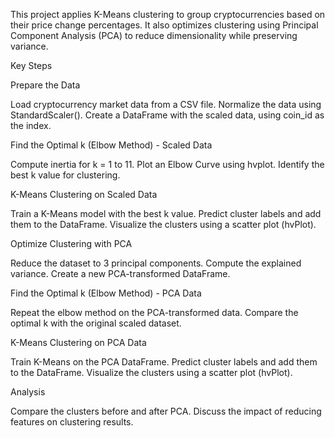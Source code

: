 This project applies K-Means clustering to group cryptocurrencies based on their price change percentages. It also optimizes clustering using Principal Component Analysis (PCA) to reduce dimensionality while preserving variance.

Key Steps

Prepare the Data

  Load cryptocurrency market data from a CSV file.
  Normalize the data using StandardScaler().
  Create a DataFrame with the scaled data, using coin_id as the index.

Find the Optimal k (Elbow Method) - Scaled Data

  Compute inertia for k = 1 to 11.
  Plot an Elbow Curve using hvplot.
  Identify the best k value for clustering.

K-Means Clustering on Scaled Data

  Train a K-Means model with the best k value.
  Predict cluster labels and add them to the DataFrame.
  Visualize the clusters using a scatter plot (hvPlot).

Optimize Clustering with PCA

  Reduce the dataset to 3 principal components.
  Compute the explained variance.
  Create a new PCA-transformed DataFrame.

Find the Optimal k (Elbow Method) - PCA Data

  Repeat the elbow method on the PCA-transformed data.
  Compare the optimal k with the original scaled dataset.

K-Means Clustering on PCA Data

  Train K-Means on the PCA DataFrame.
  Predict cluster labels and add them to the DataFrame.
  Visualize the clusters using a scatter plot (hvPlot).

Analysis

  Compare the clusters before and after PCA.
  Discuss the impact of reducing features on clustering results.

